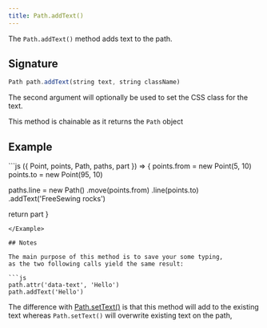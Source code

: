 ```yaml
---
title: Path.addText()
---
```


The `Path.addText()` method adds text to the path.

## Signature

```js
Path path.addText(string text, string className)
```

The second argument will optionally be used to set the CSS class for the text.

<Tip compact>This method is chainable as it returns the `Path` object</Tip>

## Example

<Example caption="Example of the Path.addText() method">
```js
({ Point, points, Path, paths, part }) => {
  points.from = new Point(5, 10)
  points.to = new Point(95, 10)

  paths.line = new Path()
    .move(points.from)
    .line(points.to)
    .addText('FreeSewing rocks')

  return part
}
```
</Example>

## Notes

The main purpose of this method is to save your some typing,
as the two following calls yield the same result:

```js
path.attr('data-text', 'Hello')
path.addText('Hello')
```

The difference with [Path.setText()](/reference/api/path/addtext) is that this
method will add to the existing text whereas `Path.setText()` will overwrite
existing text on the path,
